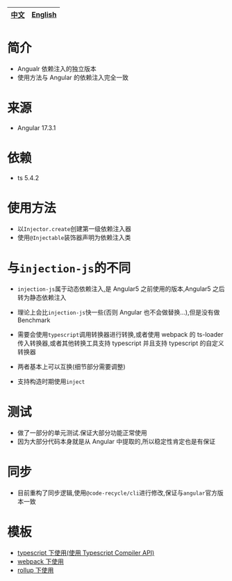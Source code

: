 | [中文](https://github.com/wszgrcy/cyia-localize/blob/master/readme.zh-Hans.md) | [English](./readme.md) |
|-|-|
# 简介

- Angualr 依赖注入的独立版本
- 使用方法与 Angular 的依赖注入完全一致
# 来源
- Angular 17.3.1
# 依赖
- ts 5.4.2
# 使用方法

- 以`Injector.create`创建第一级依赖注入器
- 使用`@Injectable`装饰器声明为依赖注入类

# 与`injection-js`的不同

- `injection-js`属于动态依赖注入,是 Angular5 之前使用的版本,Angular5 之后转为静态依赖注入
- 理论上会比`injection-js`快一些(否则 Angular 也不会做替换...),但是没有做 Benchmark
- 需要会使用`typescript`调用转换器进行转换,或者使用 webpack 的 ts-loader 传入转换器,或者其他转换工具支持 typescript 并且支持 typescript 的自定义转换器
- 两者基本上可以互换(细节部分需要调整)

- 支持构造时期使用`inject`

# 测试

- 做了一部分的单元测试.保证大部分功能正常使用
- 因为大部分代码本身就是从 Angular 中提取的,所以稳定性肯定也是有保证

# 同步
- 目前重构了同步逻辑,使用`@code-recycle/cli`进行修改,保证与`angular`官方版本一致

# 模板

- [typescript 下使用(使用 Typescript Compiler API)](https://github.com/wszgrcy/static-injector-typescript-template)
- [webpack 下使用](https://github.com/wszgrcy/static-injector-webpack-template)
- [rollup 下使用](https://github.com/wszgrcy/static-injector-rollup-template)
